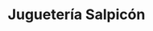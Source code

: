 ---
title: "Juguetería Salpicón"
url: /ciudad-autonoma-de-buenos-aires/jugueteria-salpicon/
shop: juguetes
---